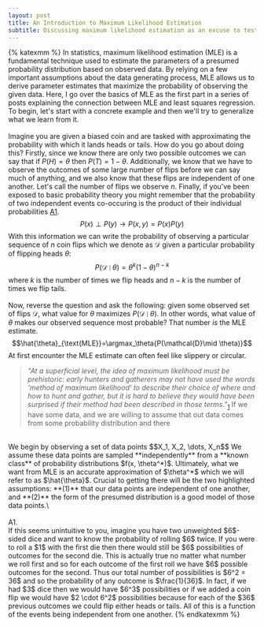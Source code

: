 ```yaml
---
layout: post
title: An Introduction to Maximum Likelihood Estimation
subtitle: Discussing maximum likelihood estimation as an excuse to test out LaTeX rendering.
---
```


{% katexmm %}
In statistics, maximum likelihood estimation (MLE) is a fundamental technique used to estimate the parameters of a presumed probability distribution based on observed data. By relying on a few important assumptions about the data generating process, MLE allows us to derive parameter estimates that maximize the probability of observing the given data. Here, I go over the basics of MLE as the first part in a series of posts explaining the connection between MLE and least squares regression.
To begin, let's start with a concrete example and then we'll try to generalize what we learn from it.
<br><br>
Imagine you are given a biased coin and are tasked with approximating the probability with which it lands heads or tails. How do you go about doing this? Firstly, since we know there are only two possible outcomes we can say that if $P(H) = \theta$ then $P(T) = 1 - \theta$. Additionally, we know that we have to observe the outcomes of some large number of flips before we can say much of anything, and we also know that these flips are independent of one another. Let's call the number of flips we observe $n$. Finally, if you've been exposed to basic probability theory you might remember that the probability of two independent events co-occuring is the product of their individual probabilities [A1](#appendix_one).
$$ P(x)\perp P(y) \rightarrow P(x, y) = P(x)P(y)$$
With this information we can write the probability of observing a particular sequence of $n$ coin flips which we denote as $\mathcal{D}$ given a particular probability of flipping heads $\theta$:
$$ P(\mathcal{D} \mid \theta) = \theta^k(1 - \theta)^{n - k} $$
where $k$ is the number of times we flip heads and $n - k$ is the number of times we flip tails.
<br><br>
Now, reverse the question and ask the following: given some observed set of flips $\mathcal{D}$, what value for $\theta$ maximizes $P(\mathcal{D}\mid \theta)$. In other words, what value of $\theta$ makes our observed sequence most probable? That number *is* the MLE estimate.
$$\hat{\theta}_{\text{MLE}}=\argmax_\theta{P(\mathcal{D}\mid \theta)}$$
At first encounter the MLE estimate can often feel like slippery or circular.
>*"At a superficial level, the idea of maximum likelihood must be prehistoric: early hunters and gatherers may not have used the words 'method of maximum likelihood' to describe their choice of where and how to hunt and gather, but it is hard to believe they would have been surprised if their method had been described in those terms."*<sub>[1](https://arxiv.org/pdf/0804.2996.pdf)</sub>
If we have some data, and we are willing to assume that out data comes from some probability distribution and there
<br>
We begin by observing a set of data points $$X_1, X_2, \dots, X_n$$
We assume these data points are sampled **independently** from a **known class** of probability distributions $f(x, \theta^*)$.  Ultimately, what we want from MLE is an accurate approximation of $\theta^*$ which we will refer to as $\hat{\theta}$. Crucial to getting there will be the two highlighted assumptions: **(1)** that our data points are independent of one another, and **(2)** the form of the presumed distribution is a good model of those data points.\
<br><br>
<a name="appendix_one"></a>A1.<br>
If this seems unintuitive to you, imagine you have two unweighted $6$-sided dice and want to know the probability of rolling $6$ twice. If you were to roll a $1$ with the first die then there would still be $6$ possibilities of outcomes for the second die. This is actually true no matter what number we roll first and so for each outcome of the first roll we have $6$ possible outcomes for the second. Thus our total number of possibilities is $6^2 = 36$ and so the probability of any outcome is $\frac{1}{36}$. In fact, if we had $3$ dice then we would have $6^3$ possibilities or if we added a coin flip we would have $2 \cdot 6^2$ possibilities because for each of the $36$ previous outcomes we could flip either heads or tails. All of this is a function of the events being independent from one another.
{% endkatexmm %}